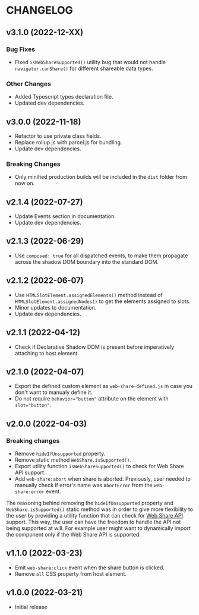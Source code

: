 # CHANGELOG

## v3.1.0 (2022-12-XX)

### Bug Fixes

- Fixed `isWebShareSupported()` utility bug that would not handle `navigator.canShare()` for different shareable data types.

### Other Changes

- Added Typescript types declaration file.
- Updated dev dependencies.

## v3.0.0 (2022-11-18)

- Refactor to use private class fields.
- Replace rollup.js with parcel.js for bundling.
- Update dev dependencies.

### Breaking Changes

- Only minified production builds will be included in the `dist` folder from now on.

## v2.1.4 (2022-07-27)

- Update Events section in documentation.
- Update dev dependencies.

## v2.1.3 (2022-06-29)

- Use `composed: true` for all dispatched events, to make them propagate across the shadow DOM boundary into the standard DOM.

## v2.1.2 (2022-06-07)

- Use `HTMLSlotElement.assignedElements()` method instead of `HTMLSlotElement.assignedNodes()` to get the elements assigned to slots.
- Minor updates to documentation.
- Update dev dependencies.

## v2.1.1 (2022-04-12)

- Check if Declarative Shadow DOM is present before imperatively attaching to host element.

## v2.1.0 (2022-04-07)

- Export the defined custom element as `web-share-defined.js` in case you don't want to manualy define it.
- Do not require `behavior="button"` attribute on the element with `slot="button"`.

## v2.0.0 (2022-04-03)

### Breaking changes

- Remove `hideIfUnsupported` property.
- Remove static method `WebShare.isSupported()`.
- Export utility function `isWebShareSupported()` to check for Web Share API support.
- Add `web-share:abort` when share is aborted. Previously, user needed to manually check if error's name was `AbortError` from the `web-share:error` event.

The reasoning behind removing the `hideIfUnsupported` property and `WebShare.isSupported()` static method was in order to give more flexibility to the user by providing a utility function that can check for [Web Share API](https://developer.mozilla.org/en-US/docs/Web/API/Navigator/share) support. This way, the user can have the freedom to handle the API not being supported at will. For example user might want to dynamically import the component only if the Web Share API is supported.

## v1.1.0 (2022-03-23)

- Emit `web-share:click` event when the share button is clicked.
- Remove `all` CSS property from host element.

## v1.0.0 (2022-03-21)

- Initial release

